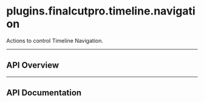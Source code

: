 # plugins.finalcutpro.timeline.navigation

Actions to control Timeline Navigation.

---

## API Overview

---

## API Documentation

